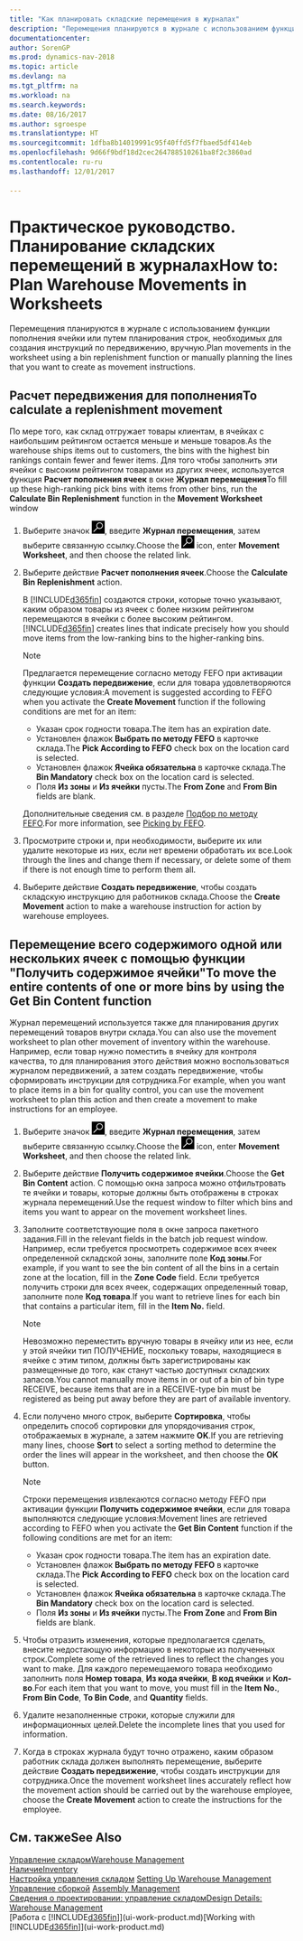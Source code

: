 ```yaml
---
title: "Как планировать складские перемещения в журналах"
description: "Перемещения планируются в журнале с использованием функции пополнения ячейки или путем планирования строк, необходимых для создания инструкций по передвижению, вручную."
documentationcenter: 
author: SorenGP
ms.prod: dynamics-nav-2018
ms.topic: article
ms.devlang: na
ms.tgt_pltfrm: na
ms.workload: na
ms.search.keywords: 
ms.date: 08/16/2017
ms.author: sgroespe
ms.translationtype: HT
ms.sourcegitcommit: 1dfba8b14019991c95f40ffd5f7fbaed5df414eb
ms.openlocfilehash: 9d66f9bdf18d2cec264788510261ba8f2c3860ad
ms.contentlocale: ru-ru
ms.lasthandoff: 12/01/2017

---
```

# <a name="how-to-plan-warehouse-movements-in-worksheets"></a><span data-ttu-id="c1efc-103">Практическое руководство. Планирование складских перемещений в журналах</span><span class="sxs-lookup"><span data-stu-id="c1efc-103">How to: Plan Warehouse Movements in Worksheets</span></span>
<span data-ttu-id="c1efc-104">Перемещения планируются в журнале с использованием функции пополнения ячейки или путем планирования строк, необходимых для создания инструкций по передвижению, вручную.</span><span class="sxs-lookup"><span data-stu-id="c1efc-104">Plan movements in the worksheet using a bin replenishment function or manually planning the lines that you want to create as movement instructions.</span></span>  

## <a name="to-calculate-a-replenishment-movement"></a><span data-ttu-id="c1efc-105">Расчет передвижения для пополнения</span><span class="sxs-lookup"><span data-stu-id="c1efc-105">To calculate a replenishment movement</span></span>  
<span data-ttu-id="c1efc-106">По мере того, как склад отгружает товары клиентам, в ячейках с наибольшим рейтингом остается меньше и меньше товаров.</span><span class="sxs-lookup"><span data-stu-id="c1efc-106">As the warehouse ships items out to customers, the bins with the highest bin rankings contain fewer and fewer items.</span></span> <span data-ttu-id="c1efc-107">Для того чтобы заполнить эти ячейки с высоким рейтингом товарами из других ячеек, используется функция **Расчет пополнения ячеек** в окне **Журнал перемещения**</span><span class="sxs-lookup"><span data-stu-id="c1efc-107">To fill up these high-ranking pick bins with items from other bins, run the **Calculate Bin Replenishment** function in the **Movement Worksheet** window</span></span>

1.  <span data-ttu-id="c1efc-108">Выберите значок ![Поиск страницы или отчета](media/ui-search/search_small.png "Значок поиска страницы или отчета"), введите **Журнал перемещения**, затем выберите связанную ссылку.</span><span class="sxs-lookup"><span data-stu-id="c1efc-108">Choose the ![Search for Page or Report](media/ui-search/search_small.png "Search for Page or Report icon") icon, enter **Movement Worksheet**, and then choose the related link.</span></span>  
2.  <span data-ttu-id="c1efc-109">Выберите действие **Расчет пополнения ячеек**.</span><span class="sxs-lookup"><span data-stu-id="c1efc-109">Choose the **Calculate Bin Replenishment** action.</span></span>  

    <span data-ttu-id="c1efc-110">В [!INCLUDE[d365fin](includes/d365fin_md.md)] создаются строки, которые точно указывают, каким образом товары из ячеек с более низким рейтингом перемещаются в ячейки с более высоким рейтингом.</span><span class="sxs-lookup"><span data-stu-id="c1efc-110">[!INCLUDE[d365fin](includes/d365fin_md.md)] creates lines that indicate precisely how you should move items from the low-ranking bins to the higher-ranking bins.</span></span>  

    > [!NOTE]  
    >  <span data-ttu-id="c1efc-111">Предлагается перемещение согласно методу FEFO при активации функции **Создать передвижение**, если для товара удовлетворяются следующие условия:</span><span class="sxs-lookup"><span data-stu-id="c1efc-111">A movement is suggested according to FEFO when you activate the **Create Movement** function if the following conditions are met for an item:</span></span>  
    >   
    >  -   <span data-ttu-id="c1efc-112">Указан срок годности товара.</span><span class="sxs-lookup"><span data-stu-id="c1efc-112">The item has an expiration date.</span></span>  
    > -   <span data-ttu-id="c1efc-113">Установлен флажок **Выбрать по методу FEFO** в карточке склада.</span><span class="sxs-lookup"><span data-stu-id="c1efc-113">The **Pick According to FEFO** check box on the location card is selected.</span></span>  
    > -   <span data-ttu-id="c1efc-114">Установлен флажок **Ячейка обязательна** в карточке склада.</span><span class="sxs-lookup"><span data-stu-id="c1efc-114">The **Bin Mandatory** check box on the location card is selected.</span></span>  
    > -   <span data-ttu-id="c1efc-115">Поля **Из зоны** и **Из ячейки** пусты.</span><span class="sxs-lookup"><span data-stu-id="c1efc-115">The **From Zone** and **From Bin** fields are blank.</span></span>  

    <span data-ttu-id="c1efc-116">Дополнительные сведения см. в разделе [Подбор по методу FEFO](warehouse-picking-by-fefo.md).</span><span class="sxs-lookup"><span data-stu-id="c1efc-116">For more information, see [Picking by FEFO](warehouse-picking-by-fefo.md).</span></span>  

3.  <span data-ttu-id="c1efc-117">Просмотрите строки и, при необходимости, выберите их или удалите некоторые из них, если нет времени обработать их все.</span><span class="sxs-lookup"><span data-stu-id="c1efc-117">Look through the lines and change them if necessary, or delete some of them if there is not enough time to perform them all.</span></span>  
4.  <span data-ttu-id="c1efc-118">Выберите действие **Создать передвижение**, чтобы создать складскую инструкцию для работников склада.</span><span class="sxs-lookup"><span data-stu-id="c1efc-118">Choose the **Create Movement** action to make a warehouse instruction for action by warehouse employees.</span></span>  

## <a name="to-move-the-entire-contents-of-one-or-more-bins-by-using-the-get-bin-content-function"></a><span data-ttu-id="c1efc-119">Перемещение всего содержимого одной или нескольких ячеек с помощью функции "Получить содержимое ячейки"</span><span class="sxs-lookup"><span data-stu-id="c1efc-119">To move the entire contents of one or more bins by using the Get Bin Content function</span></span>  
<span data-ttu-id="c1efc-120">Журнал перемещений используется также для планирования других перемещений товаров внутри склада.</span><span class="sxs-lookup"><span data-stu-id="c1efc-120">You can also use the movement worksheet to plan other movement of inventory within the warehouse.</span></span> <span data-ttu-id="c1efc-121">Например, если товар нужно поместить в ячейку для контроля качества, то для планирования этого действия можно воспользоваться журналом передвижений, а затем создать передвижение, чтобы сформировать инструкции для сотрудника.</span><span class="sxs-lookup"><span data-stu-id="c1efc-121">For example, when you want to place items in a bin for quality control, you can use the movement worksheet to plan this action and then create a movement to make instructions for an employee.</span></span>  

1.  <span data-ttu-id="c1efc-122">Выберите значок ![Поиск страницы или отчета](media/ui-search/search_small.png "Значок поиска страницы или отчета"), введите **Журнал перемещения**, затем выберите связанную ссылку.</span><span class="sxs-lookup"><span data-stu-id="c1efc-122">Choose the ![Search for Page or Report](media/ui-search/search_small.png "Search for Page or Report icon") icon, enter **Movement Worksheet**, and then choose the related link.</span></span>  
2.  <span data-ttu-id="c1efc-123">Выберите действие **Получить содержимое ячейки**.</span><span class="sxs-lookup"><span data-stu-id="c1efc-123">Choose the **Get Bin Content** action.</span></span> <span data-ttu-id="c1efc-124">С помощью окна запроса можно отфильтровать те ячейки и товары, которые должны быть отображены в строках журнала перемещений.</span><span class="sxs-lookup"><span data-stu-id="c1efc-124">Use the request window to filter which bins and items you want to appear on the movement worksheet lines.</span></span>  
3.  <span data-ttu-id="c1efc-125">Заполните соответствующие поля в окне запроса пакетного задания.</span><span class="sxs-lookup"><span data-stu-id="c1efc-125">Fill in the relevant fields in the batch job request window.</span></span> <span data-ttu-id="c1efc-126">Например, если требуется просмотреть содержимое всех ячеек определенной складской зоны, заполните поле **Код зоны**.</span><span class="sxs-lookup"><span data-stu-id="c1efc-126">For example, if you want to see the bin content of all the bins in a certain zone at the location, fill in the **Zone Code** field.</span></span> <span data-ttu-id="c1efc-127">Если требуется получить строки для всех ячеек, содержащих определенный товар, заполните поле **Код товара**.</span><span class="sxs-lookup"><span data-stu-id="c1efc-127">If you want to retrieve lines for each bin that contains a particular item, fill in the **Item No.** field.</span></span>  

    > [!NOTE]  
    >  <span data-ttu-id="c1efc-128">Невозможно переместить вручную товары в ячейку или из нее, если у этой ячейки тип ПОЛУЧЕНИЕ, поскольку товары, находящиеся в ячейке с этим типом, должны быть зарегистрированы как размещенные до того, как станут частью доступных складских запасов.</span><span class="sxs-lookup"><span data-stu-id="c1efc-128">You cannot manually move items in or out of a bin of bin type RECEIVE, because items that are in a RECEIVE-type bin must be registered as being put away before they are part of available inventory.</span></span>  

4.  <span data-ttu-id="c1efc-129">Если получено много строк, выберите **Сортировка**, чтобы определить способ сортировки для упорядочивания строк, отображаемых в журнале, а затем нажмите **OK**.</span><span class="sxs-lookup"><span data-stu-id="c1efc-129">If you are retrieving many lines, choose **Sort** to select a sorting method to determine the order the lines will appear in the worksheet, and then choose the **OK** button.</span></span>  

    > [!NOTE]  
    >  <span data-ttu-id="c1efc-130">Строки перемещения извлекаются согласно методу FEFO при активации функции **Получить содержимое ячейки**, если для товара выполняются следующие условия:</span><span class="sxs-lookup"><span data-stu-id="c1efc-130">Movement lines are retrieved according to FEFO when you activate the **Get Bin Content** function if the following conditions are met for an item:</span></span>  
    >   
    >  -   <span data-ttu-id="c1efc-131">Указан срок годности товара.</span><span class="sxs-lookup"><span data-stu-id="c1efc-131">The item has an expiration date.</span></span>  
    > -   <span data-ttu-id="c1efc-132">Установлен флажок **Выбрать по методу FEFO** в карточке склада.</span><span class="sxs-lookup"><span data-stu-id="c1efc-132">The **Pick According to FEFO** check box on the location card is selected.</span></span>  
    > -   <span data-ttu-id="c1efc-133">Установлен флажок **Ячейка обязательна** в карточке склада.</span><span class="sxs-lookup"><span data-stu-id="c1efc-133">The **Bin Mandatory** check box on the location card is selected.</span></span>  
    > -   <span data-ttu-id="c1efc-134">Поля **Из зоны** и **Из ячейки** пусты.</span><span class="sxs-lookup"><span data-stu-id="c1efc-134">The **From Zone** and **From Bin** fields are blank.</span></span>  

5.  <span data-ttu-id="c1efc-135">Чтобы отразить изменения, которые предполагается сделать, внесите недостающую информацию в некоторые из полученных строк.</span><span class="sxs-lookup"><span data-stu-id="c1efc-135">Complete some of the retrieved lines to reflect the changes you want to make.</span></span> <span data-ttu-id="c1efc-136">Для каждого перемещаемого товара необходимо заполнить поля **Номер товара**, **Из кода ячейки**, **В код ячейки** и **Кол-во**.</span><span class="sxs-lookup"><span data-stu-id="c1efc-136">For each item that you want to move, you must fill in the **Item No.**, **From Bin Code**, **To Bin Code**, and **Quantity** fields.</span></span>  
6.  <span data-ttu-id="c1efc-137">Удалите незаполненные строки, которые служили для информационных целей.</span><span class="sxs-lookup"><span data-stu-id="c1efc-137">Delete the incomplete lines that you used for information.</span></span>  
7.  <span data-ttu-id="c1efc-138">Когда в строках журнала будут точно отражено, каким образом работник склада должен выполнять перемещение, выберите действие **Создать передвижение**, чтобы создать инструкции для сотрудника.</span><span class="sxs-lookup"><span data-stu-id="c1efc-138">Once the movement worksheet lines accurately reflect how the movement action should be carried out by the warehouse employee, choose the **Create Movement** action to create the instructions for the employee.</span></span>  

## <a name="see-also"></a><span data-ttu-id="c1efc-139">См. также</span><span class="sxs-lookup"><span data-stu-id="c1efc-139">See Also</span></span>  
[<span data-ttu-id="c1efc-140">Управление складом</span><span class="sxs-lookup"><span data-stu-id="c1efc-140">Warehouse Management</span></span>](warehouse-manage-warehouse.md)  
[<span data-ttu-id="c1efc-141">Наличие</span><span class="sxs-lookup"><span data-stu-id="c1efc-141">Inventory</span></span>](inventory-manage-inventory.md)  
<span data-ttu-id="c1efc-142">[Настройка управления складом](warehouse-setup-warehouse.md)   </span><span class="sxs-lookup"><span data-stu-id="c1efc-142">[Setting Up Warehouse Management](warehouse-setup-warehouse.md)   </span></span>  
<span data-ttu-id="c1efc-143">[Управление сборкой](assembly-assemble-items.md)  </span><span class="sxs-lookup"><span data-stu-id="c1efc-143">[Assembly Management](assembly-assemble-items.md)  </span></span>  
[<span data-ttu-id="c1efc-144">Сведения о проектировании: управление складом</span><span class="sxs-lookup"><span data-stu-id="c1efc-144">Design Details: Warehouse Management</span></span>](design-details-warehouse-management.md)  
<span data-ttu-id="c1efc-145">[Работа с [!INCLUDE[d365fin](includes/d365fin_md.md)]](ui-work-product.md)</span><span class="sxs-lookup"><span data-stu-id="c1efc-145">[Working with [!INCLUDE[d365fin](includes/d365fin_md.md)]](ui-work-product.md)</span></span>

